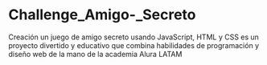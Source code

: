 # Challenge_Amigo-_Secreto
Creación un juego de amigo secreto usando JavaScript, HTML y CSS es un proyecto divertido y educativo que combina habilidades de programación y diseño web de la mano de la academia Alura LATAM
